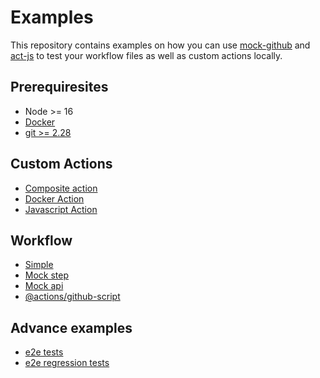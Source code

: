# Examples

This repository contains examples on how you can use [mock-github](https://github.com/kiegroup/mock-github) and [act-js](https://github.com/kiegroup/act-js) to test your workflow files as well as custom actions locally.

## Prerequiresites

- Node >= 16
- [Docker](https://github.com/kiegroup/act-js#prerequistes)
- [git >= 2.28](https://github.com/kiegroup/mock-github#requirements)

## Custom Actions  
- [Composite action](custom-actions/composite/README.md)
- [Docker Action](custom-actions/docker/README.md)
- [Javascript Action](custom-actions/javascript/README.md)

## Workflow
- [Simple](workflow/simple/README.md)
- [Mock step](workflow/mock-step/README.md)
- [Mock api](workflow/mock-api/README.md)
- [@actions/github-script](workflow/github-script/README.md)

## Advance examples
- [e2e tests](https://github.com/kiegroup/github-action-build-chain/tree/main/test/e2e)
- [e2e regression tests](https://github.com/kiegroup/github-action-build-chain/tree/main/test/e2e-regression)